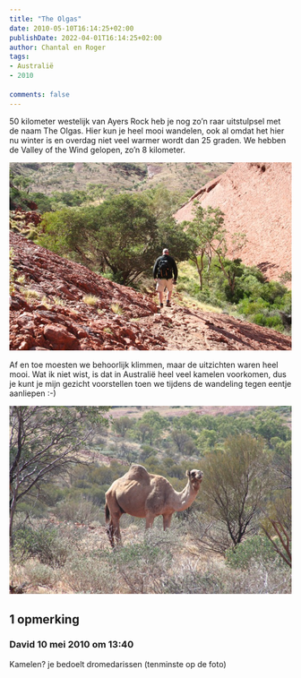 ```yaml
---
title: "The Olgas"
date: 2010-05-10T16:14:25+02:00
publishDate: 2022-04-01T16:14:25+02:00
author: Chantal en Roger
tags:
- Australië
- 2010

comments: false
---
```


50 kilometer westelijk van Ayers Rock heb je nog zo’n raar uitstulpsel met de naam The Olgas. Hier kun je heel mooi wandelen, ook al omdat het hier nu winter is en overdag niet veel warmer wordt dan 25 graden. We hebben de Valley of the Wind gelopen, zo’n 8 kilometer.

![Hike](./images/IMG_37852.jpg)

Af en toe moesten we behoorlijk klimmen, maar de uitzichten waren heel mooi. Wat ik niet wist, is dat in Australië heel veel kamelen voorkomen, dus je kunt je mijn gezicht voorstellen toen we tijdens de wandeling tegen eentje aanliepen :-)

![Kameel](./images/IMG_38702.jpg)

## 1 opmerking

### David 10 mei 2010 om 13:40

Kamelen? je bedoelt dromedarissen (tenminste op de foto)
